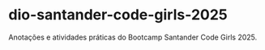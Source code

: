 # dio-santander-code-girls-2025
Anotações e atividades práticas do Bootcamp Santander Code Girls 2025.
